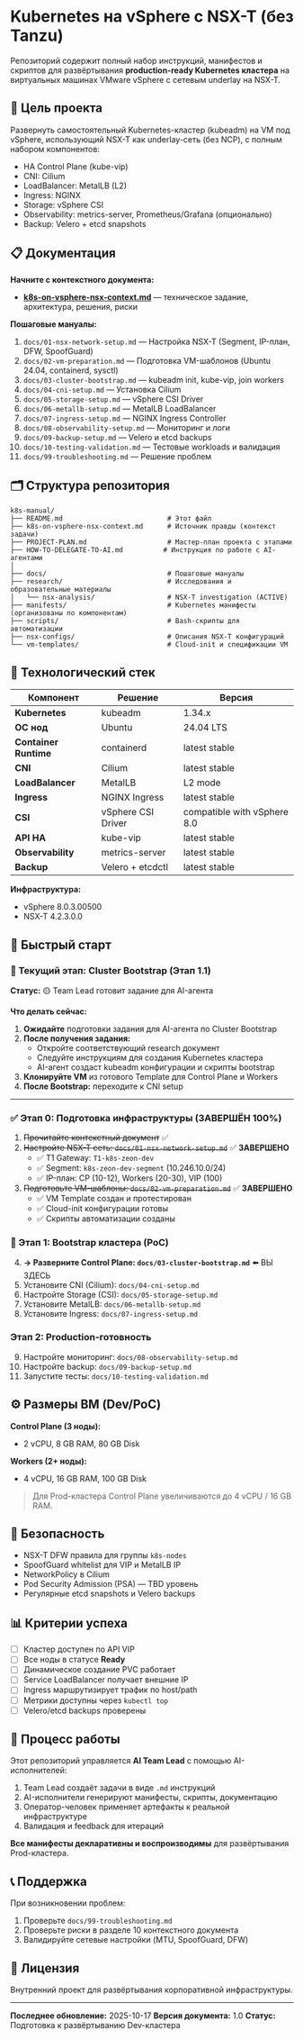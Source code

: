 # Kubernetes на vSphere с NSX-T (без Tanzu)

Репозиторий содержит полный набор инструкций, манифестов и скриптов для развёртывания **production-ready Kubernetes кластера** на виртуальных машинах VMware vSphere с сетевым underlay на NSX-T.

## 🎯 Цель проекта

Развернуть самостоятельный Kubernetes-кластер (kubeadm) на VM под vSphere, использующий NSX-T как underlay-сеть (без NCP), с полным набором компонентов:
- HA Control Plane (kube-vip)
- CNI: Cilium
- LoadBalancer: MetalLB (L2)
- Ingress: NGINX
- Storage: vSphere CSI
- Observability: metrics-server, Prometheus/Grafana (опционально)
- Backup: Velero + etcd snapshots

## 📋 Документация

**Начните с контекстного документа:**
- **[k8s-on-vsphere-nsx-context.md](./k8s-on-vsphere-nsx-context.md)** — техническое задание, архитектура, решения, риски

**Пошаговые мануалы:**
1. `docs/01-nsx-network-setup.md` — Настройка NSX-T (Segment, IP-план, DFW, SpoofGuard)
2. `docs/02-vm-preparation.md` — Подготовка VM-шаблонов (Ubuntu 24.04, containerd, sysctl)
3. `docs/03-cluster-bootstrap.md` — kubeadm init, kube-vip, join workers
4. `docs/04-cni-setup.md` — Установка Cilium
5. `docs/05-storage-setup.md` — vSphere CSI Driver
6. `docs/06-metallb-setup.md` — MetalLB LoadBalancer
7. `docs/07-ingress-setup.md` — NGINX Ingress Controller
8. `docs/08-observability-setup.md` — Мониторинг и логи
9. `docs/09-backup-setup.md` — Velero и etcd backups
10. `docs/10-testing-validation.md` — Тестовые workloads и валидация
11. `docs/99-troubleshooting.md` — Решение проблем

## 🗂️ Структура репозитория

```
k8s-manual/
├── README.md                          # Этот файл
├── k8s-on-vsphere-nsx-context.md      # Источник правды (контекст задачи)
├── PROJECT-PLAN.md                    # Мастер-план проекта с этапами
├── HOW-TO-DELEGATE-TO-AI.md          # Инструкция по работе с AI-агентами
│
├── docs/                              # Пошаговые мануалы
├── research/                          # Исследования и образовательные материалы
│   └── nsx-analysis/                  # NSX-T investigation (ACTIVE)
├── manifests/                         # Kubernetes манифесты (организованы по компонентам)
├── scripts/                           # Bash-скрипты для автоматизации
├── nsx-configs/                       # Описания NSX-T конфигураций
└── vm-templates/                      # Cloud-init и спецификации VM
```

## 🔧 Технологический стек

| Компонент | Решение | Версия |
|-----------|---------|--------|
| **Kubernetes** | kubeadm | 1.34.x |
| **ОС нод** | Ubuntu | 24.04 LTS |
| **Container Runtime** | containerd | latest stable |
| **CNI** | Cilium | latest stable |
| **LoadBalancer** | MetalLB | L2 mode |
| **Ingress** | NGINX Ingress | latest stable |
| **CSI** | vSphere CSI Driver | compatible with vSphere 8.0 |
| **API HA** | kube-vip | latest stable |
| **Observability** | metrics-server | latest stable |
| **Backup** | Velero + etcdctl | latest stable |

**Инфраструктура:**
- vSphere 8.0.3.00500
- NSX-T 4.2.3.0.0

## 🚀 Быстрый старт

### 📍 Текущий этап: Cluster Bootstrap (Этап 1.1)

**Статус:** 🟡 Team Lead готовит задание для AI-агента

**Что делать сейчас:**
1. **Ожидайте** подготовки задания для AI-агента по Cluster Bootstrap
2. **После получения задания:**
   - Откройте соответствующий research документ
   - Следуйте инструкциям для создания Kubernetes кластера
   - AI-агент создаст kubeadm конфигурации и скрипты bootstrap
3. **Клонируйте VM** из готового Template для Control Plane и Workers
4. **После Bootstrap:** переходите к CNI setup

---

### ✅ Этап 0: Подготовка инфраструктуры (ЗАВЕРШЁН 100%)
1. ~~Прочитайте контекстный документ~~ ✅
2. ~~Настройте NSX-T сеть: `docs/01-nsx-network-setup.md`~~ ✅ **ЗАВЕРШЕНО**
   - ✅ T1 Gateway: `T1-k8s-zeon-dev`
   - ✅ Segment: `k8s-zeon-dev-segment` (10.246.10.0/24)
   - ✅ IP-план: CP (10-12), Workers (20-30), VIP (100)
3. ~~Подготовьте VM-шаблоны: `docs/02-vm-preparation.md`~~ ✅ **ЗАВЕРШЕНО**
   - ✅ VM Template создан и протестирован
   - ✅ Cloud-init конфигурации готовы
   - ✅ Скрипты автоматизации созданы

### 🚀 Этап 1: Bootstrap кластера (PoC)
4. **→ Разверните Control Plane: `docs/03-cluster-bootstrap.md`** ⬅️ ВЫ ЗДЕСЬ
5. Установите CNI (Cilium): `docs/04-cni-setup.md`
6. Настройте Storage (CSI): `docs/05-storage-setup.md`
7. Установите MetalLB: `docs/06-metallb-setup.md`
8. Установите Ingress: `docs/07-ingress-setup.md`

### Этап 2: Production-готовность
9. Настройте мониторинг: `docs/08-observability-setup.md`
10. Настройте backup: `docs/09-backup-setup.md`
11. Запустите тесты: `docs/10-testing-validation.md`

## ⚙️ Размеры ВМ (Dev/PoC)

**Control Plane (3 ноды):**
- 2 vCPU, 8 GB RAM, 80 GB Disk

**Workers (2+ ноды):**
- 4 vCPU, 16 GB RAM, 100 GB Disk

> Для Prod-кластера Control Plane увеличиваются до 4 vCPU / 16 GB RAM.

## 🔐 Безопасность

- NSX-T DFW правила для группы `k8s-nodes`
- SpoofGuard whitelist для VIP и MetalLB IP
- NetworkPolicy в Cilium
- Pod Security Admission (PSA) — TBD уровень
- Регулярные etcd snapshots и Velero backups

## 📊 Критерии успеха

- [ ] Кластер доступен по API VIP
- [ ] Все ноды в статусе **Ready**
- [ ] Динамическое создание PVC работает
- [ ] Service LoadBalancer получает внешние IP
- [ ] Ingress маршрутизирует трафик по host/path
- [ ] Метрики доступны через `kubectl top`
- [ ] Velero/etcd backups проверены

## 🤝 Процесс работы

Этот репозиторий управляется **AI Team Lead** с помощью AI-исполнителей:
1. Team Lead создаёт задачи в виде `.md` инструкций
2. AI-исполнители генерируют манифесты, скрипты, документацию
3. Оператор-человек применяет артефакты к реальной инфраструктуре
4. Валидация и feedback для итераций

**Все манифесты декларативны и воспроизводимы** для развёртывания Prod-кластера.

## 📞 Поддержка

При возникновении проблем:
1. Проверьте `docs/99-troubleshooting.md`
2. Проверьте риски в разделе 10 контекстного документа
3. Валидируйте сетевые настройки (MTU, SpoofGuard, DFW)

## 📝 Лицензия

Внутренний проект для развёртывания корпоративной инфраструктуры.

---

**Последнее обновление:** 2025-10-17
**Версия документа:** 1.0
**Статус:** Подготовка к развёртыванию Dev-кластера
